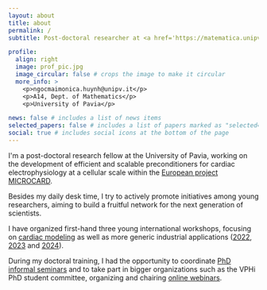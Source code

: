 ```yaml
---
layout: about
title: about
permalink: /
subtitle: Post-doctoral researcher at <a href='https://matematica.unipv.it/'>University of Pavia</a>. 

profile:
  align: right
  image: prof_pic.jpg
  image_circular: false # crops the image to make it circular
  more_info: >
    <p>ngocmaimonica.huynh@unipv.it</p>
    <p>A14, Dept. of Mathematics</p>
    <p>University of Pavia</p>

news: false # includes a list of news items
selected_papers: false # includes a list of papers marked as "selected={true}"
social: true # includes social icons at the bottom of the page
---
```

I'm a post-doctoral research fellow at the University of Pavia, working on the development of efficient and scalable preconditioners for cardiac electrophysiology at a cellular scale within the [European project MICROCARD](https://microcard.eu/index-en.html).

Besides my daily desk time, I try to actively promote initiatives among young researchers, aiming to build a fruitful network for the next generation of scientists.

I have organized first-hand three young international workshops, focusing on [cardiac modeling](https://mate.unipv.it/workshop-young-cardiac/) as well as more generic industrial applications ([2022](https://mate.unipv.it/matcomp22/), [2023](https://mate.unipv.it/matcomp23/) and [2024](https://sites.google.com/universitadipavia.it/compmat-spring-workshop/compmat-2024?authuser=0)).

During my doctoral training, I had the opportunity to coordinate [PhD informal seminars](https://euler.unipv.it/seminaridott/) and to take part in bigger organizations such as the VPHi PhD student committee, organizing and chairing [online webinars](https://www.vph-institute.org/webinar.html).
